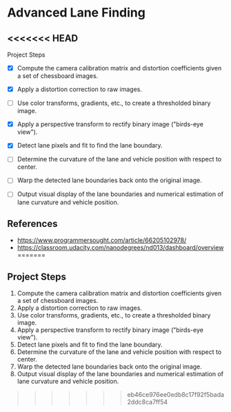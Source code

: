 # Advanced Lane Finding
<<<<<<< HEAD
---
Project Steps
- [x] Compute the camera calibration matrix and distortion coefficients given a set of chessboard images.
- [x] Apply a distortion correction to raw images.
- [ ] Use color transforms, gradients, etc., to create a thresholded binary image.
- [x] Apply a perspective transform to rectify binary image ("birds-eye view").
- [x] Detect lane pixels and fit to find the lane boundary.
- [ ] Determine the curvature of the lane and vehicle position with respect to center.
- [ ] Warp the detected lane boundaries back onto the original image.
- [ ] Output visual display of the lane boundaries and numerical estimation of lane curvature and vehicle position.


## References
* https://www.programmersought.com/article/66205102978/
* https://classroom.udacity.com/nanodegrees/nd013/dashboard/overview
=======

## Project Steps
1. Compute the camera calibration matrix and distortion coefficients given a set of chessboard images.
2. Apply a distortion correction to raw images.
3. Use color transforms, gradients, etc., to create a thresholded binary image.
4. Apply a perspective transform to rectify binary image ("birds-eye view").
5. Detect lane pixels and fit to find the lane boundary.
6. Determine the curvature of the lane and vehicle position with respect to center.
7. Warp the detected lane boundaries back onto the original image.
8. Output visual display of the lane boundaries and numerical estimation of lane curvature and vehicle position.
>>>>>>> eb46ce976ee0edb8c17f92f5bada2ddc8ca7ff54
